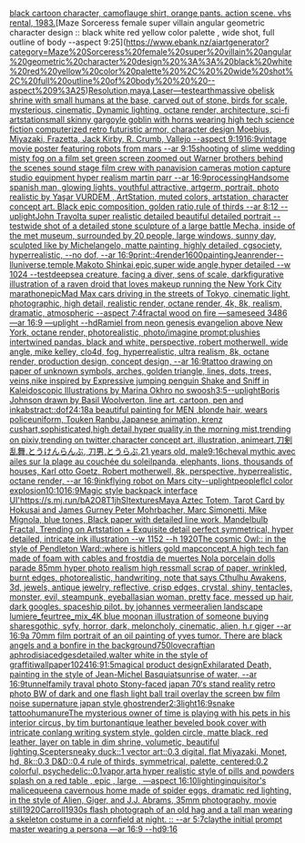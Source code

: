[black cartoon character, camoflauge shirt, orange pants. action scene. vhs rental, 1983.](https://www.ebank.nz/aiartgenerator?category=black%20cartoon%20character%2C%20camoflauge%20shirt%2C%20orange%20pants.%20action%20scene.%20vhs%20rental%2C%201983.)[Maze Sorceress female super villain angular geometric character design :: black white red yellow color palette ,  wide shot, full outline of body   --aspect 9:25](https://www.ebank.nz/aiartgenerator?category=Maze%20Sorceress%20female%20super%20villain%20angular%20geometric%20character%20design%20%3A%3A%20black%20white%20red%20yellow%20color%20palette%20%2C%20%20wide%20shot%2C%20full%20outline%20of%20body%20%20%20--aspect%209%3A25)[Resolution,maya,Laser](https://www.ebank.nz/aiartgenerator?category=Resolution%2Cmaya%2CLaser)[—test](https://www.ebank.nz/aiartgenerator?category=%E2%80%94test)[earth](https://www.ebank.nz/aiartgenerator?category=earth)[massive obelisk shrine with small humans at the base, carved out of stone, birds for scale, mysterious, cinematic, Dynamic lighting, octane render, architecture, sci-fi artstation](https://www.ebank.nz/aiartgenerator?category=massive%20obelisk%20shrine%20with%20small%20humans%20at%20the%20base%2C%20carved%20out%20of%20stone%2C%20birds%20for%20scale%2C%20mysterious%2C%20cinematic%2C%20Dynamic%20lighting%2C%20octane%20render%2C%20architecture%2C%20sci-fi%20artstation)[small skinny gargoyle goblin with horns wearing high tech science fiction computerized retro futuristic armor, character design Moebius, Miyazaki, Frazetta, Jack Kirby, R. Crumb, Vallejo --aspect 9:19](https://www.ebank.nz/aiartgenerator?category=small%20skinny%20gargoyle%20goblin%20with%20horns%20wearing%20high%20tech%20science%20fiction%20computerized%20retro%20futuristic%20armor%2C%20character%20design%20Moebius%2C%20Miyazaki%2C%20Frazetta%2C%20Jack%20Kirby%2C%20R.%20Crumb%2C%20Vallejo%20--aspect%209%3A19)[16:9](https://www.ebank.nz/aiartgenerator?category=16%3A9)[vintage movie poster featuring robots from mars --ar 9:15](https://www.ebank.nz/aiartgenerator?category=vintage%20movie%20poster%20featuring%20robots%20from%20mars%20--ar%209%3A15)[shooting of slime wedding misty fog on a film set green screen zoomed out Warner brothers behind the scenes sound stage film crew with panavision cameras motion capture studio equipment hyper realism martin parr --ar 16:9](https://www.ebank.nz/aiartgenerator?category=shooting%20of%20slime%20wedding%20misty%20fog%20on%20a%20film%20set%20green%20screen%20zoomed%20out%20Warner%20brothers%20behind%20the%20scenes%20sound%20stage%20film%20crew%20with%20panavision%20cameras%20motion%20capture%20studio%20equipment%20hyper%20realism%20martin%20parr%20--ar%2016%3A9)[processing](https://www.ebank.nz/aiartgenerator?category=processing)[Handsome spanish man, glowing lights. youthful attractive, artgerm, portrait, photo realistic by Yaşar VURDEM , ArtStation, muted colors, artstation, character concept art. Black epic composition, golden ratio,rule of thirds --ar 8:12 --uplight](https://www.ebank.nz/aiartgenerator?category=Handsome%20spanish%20man%2C%20glowing%20lights.%20youthful%20attractive%2C%20artgerm%2C%20portrait%2C%20photo%20realistic%20by%20Ya%C5%9Far%20VURDEM%20%2C%20ArtStation%2C%20muted%20colors%2C%20artstation%2C%20character%20concept%20art.%20Black%20epic%20composition%2C%20golden%20ratio%2Crule%20of%20thirds%20--ar%208%3A12%20--uplight)[John Travolta super realistic detailed beautiful detailed portrait --test](https://www.ebank.nz/aiartgenerator?category=John%20Travolta%20super%20realistic%20detailed%20beautiful%20detailed%20portrait%20--test)[wide shot of a detailed stone sculpture of a large battle Mecha, inside of the met museum, surrounded by 20 people, large windows, sunny day, sculpted like by Michelangelo, matte painting, highly detailed, cgsociety, hyperrealistic, --no dof, --ar 16:9](https://www.ebank.nz/aiartgenerator?category=wide%20shot%20of%20a%20detailed%20stone%20sculpture%20of%20a%20large%20battle%20Mecha%2C%20inside%20of%20the%20met%20museum%2C%20surrounded%20by%2020%20people%2C%20large%20windows%2C%20sunny%20day%2C%20sculpted%20like%20by%20Michelangelo%2C%20matte%20painting%2C%20highly%20detailed%2C%20cgsociety%2C%20hyperrealistic%2C%20--no%20dof%2C%20--ar%2016%3A9)[print::4](https://www.ebank.nz/aiartgenerator?category=print%3A%3A4)[render](https://www.ebank.nz/aiartgenerator?category=render)[1600](https://www.ebank.nz/aiartgenerator?category=1600)[painting](https://www.ebank.nz/aiartgenerator?category=painting)[Jean](https://www.ebank.nz/aiartgenerator?category=Jean)[render](https://www.ebank.nz/aiartgenerator?category=render)[--ll](https://www.ebank.nz/aiartgenerator?category=--ll)[universe,temple,Makoto Shinkai,epic,super wide angle,hyper detailed --w 1024 --test](https://www.ebank.nz/aiartgenerator?category=universe%2Ctemple%2CMakoto%20Shinkai%2Cepic%2Csuper%20wide%20angle%2Chyper%20detailed%20--w%201024%20--test)[deepsea creature, facing a diver, sens of scale, dark](https://www.ebank.nz/aiartgenerator?category=deepsea%20creature%2C%20facing%20a%20diver%2C%20sens%20of%20scale%2C%20dark)[figurative illustration of a raven droid that loves makeup running the New York City marathon](https://www.ebank.nz/aiartgenerator?category=figurative%20illustration%20of%20a%20raven%20droid%20that%20loves%20makeup%20running%20the%20New%20York%20City%20marathon)[epic](https://www.ebank.nz/aiartgenerator?category=epic)[Mad Max cars driving in the streets of Tokyo, cinematic light, photographic, high detail, realistic render, octane render, 4k, 8k, realism, dramatic, atmospheric --aspect 7:4](https://www.ebank.nz/aiartgenerator?category=Mad%20Max%20cars%20driving%20in%20the%20streets%20of%20Tokyo%2C%20cinematic%20light%2C%20photographic%2C%20high%20detail%2C%20realistic%20render%2C%20octane%20render%2C%204k%2C%208k%2C%20realism%2C%20dramatic%2C%20atmospheric%20--aspect%207%3A4)[fractal wood on fire —sameseed 3486 —ar 16:9 —uplight --hd](https://www.ebank.nz/aiartgenerator?category=fractal%20wood%20on%20fire%20%E2%80%94sameseed%203486%20%E2%80%94ar%2016%3A9%20%E2%80%94uplight%20--hd)[Ramiel from neon genesis evangelion above New York, octane render, photorealistic, photo](https://www.ebank.nz/aiartgenerator?category=Ramiel%20from%20neon%20genesis%20evangelion%20above%20New%20York%2C%20octane%20render%2C%20photorealistic%2C%20photo)[/imagine prompt:plushies intertwined pandas, black and white, perspective, robert motherwell, wide angle, mike kelley, clo4d, fog, hyperrealistic, ultra realism, 8k, octane render, production design, concept design, --ar 16:9](https://www.ebank.nz/aiartgenerator?category=/imagine%20prompt%3Aplushies%20intertwined%20pandas%2C%20black%20and%20white%2C%20perspective%2C%20robert%20motherwell%2C%20wide%20angle%2C%20mike%20kelley%2C%20clo4d%2C%20fog%2C%20hyperrealistic%2C%20ultra%20realism%2C%208k%2C%20octane%20render%2C%20production%20design%2C%20concept%20design%2C%20--ar%2016%3A9)[tattoo drawing on paper of unknown symbols, arches, golden triangle, lines, dots, trees, veins,](https://www.ebank.nz/aiartgenerator?category=tattoo%20drawing%20on%20paper%20of%20unknown%20symbols%2C%20arches%2C%20golden%20triangle%2C%20lines%2C%20dots%2C%20trees%2C%20veins%2C)[nike inspired by Expressive jumping penguin Shake and Sniff in Kaleidoscopic Illustrations by Marina Okhro no swoosh](https://www.ebank.nz/aiartgenerator?category=nike%20inspired%20by%20Expressive%20jumping%20penguin%20Shake%20and%20Sniff%20in%20Kaleidoscopic%20Illustrations%20by%20Marina%20Okhro%20no%20swoosh)[3:5](https://www.ebank.nz/aiartgenerator?category=3%3A5)[--uplight](https://www.ebank.nz/aiartgenerator?category=--uplight)[Boris Johnson drawn by Basil Woolverton, line art, cartoon, pen and ink](https://www.ebank.nz/aiartgenerator?category=Boris%20Johnson%20drawn%20by%20Basil%20Woolverton%2C%20line%20art%2C%20cartoon%2C%20pen%20and%20ink)[abstract::](https://www.ebank.nz/aiartgenerator?category=abstract%3A%3A)[dof](https://www.ebank.nz/aiartgenerator?category=dof)[24:18](https://www.ebank.nz/aiartgenerator?category=24%3A18)[a beautiful painting for MEN ,blonde hair, wears policeuniform, Touken Ranbu,Japanese animation, krenz cushart,sophisticated,high detail,hyper quality,in the morning mist,trending on pixiv,trending on twitter,character concept art, illustration, animeart,刀剣乱舞,とうけんらんぶ, 刀男,とうらぶ,21 years old, male](https://www.ebank.nz/aiartgenerator?category=a%20beautiful%20painting%20for%20MEN%20%2Cblonde%20hair%2C%20wears%20policeuniform%2C%20Touken%20Ranbu%2CJapanese%20animation%2C%20krenz%20cushart%2Csophisticated%2Chigh%20detail%2Chyper%20quality%2Cin%20the%20morning%20mist%2Ctrending%20on%20pixiv%2Ctrending%20on%20twitter%2Ccharacter%20concept%20art%2C%20illustration%2C%20animeart%2C%E5%88%80%E5%89%A3%E4%B9%B1%E8%88%9E%2C%E3%81%A8%E3%81%86%E3%81%91%E3%82%93%E3%82%89%E3%82%93%E3%81%B6%2C%20%E5%88%80%E7%94%B7%2C%E3%81%A8%E3%81%86%E3%82%89%E3%81%B6%2C21%20years%20old%2C%20male)[9:16](https://www.ebank.nz/aiartgenerator?category=9%3A16)[cheval mythic avec ailes sur la plage au couchée du soleil](https://www.ebank.nz/aiartgenerator?category=cheval%20mythic%20avec%20ailes%20sur%20la%20plage%20au%20couch%C3%A9e%20du%20soleil)[panda, elephants, lions, thousands of houses, Karl otto Goetz, Robert motherwell, 8k, perspective, hyperrealistic, octane render, --ar 16:9](https://www.ebank.nz/aiartgenerator?category=panda%2C%20elephants%2C%20lions%2C%20thousands%20of%20houses%2C%20Karl%20otto%20Goetz%2C%20Robert%20motherwell%2C%208k%2C%20perspective%2C%20hyperrealistic%2C%20octane%20render%2C%20--ar%2016%3A9)[ink](https://www.ebank.nz/aiartgenerator?category=ink)[flying robot on Mars city](https://www.ebank.nz/aiartgenerator?category=flying%20robot%20on%20Mars%20city)[--uplight](https://www.ebank.nz/aiartgenerator?category=--uplight)[people](https://www.ebank.nz/aiartgenerator?category=people)[flcl color explosion](https://www.ebank.nz/aiartgenerator?category=flcl%20color%20explosion)[10:10](https://www.ebank.nz/aiartgenerator?category=10%3A10)[16:9](https://www.ebank.nz/aiartgenerator?category=16%3A9)[Magic style backpack interface UI](https://www.ebank.nz/aiartgenerator?category=Magic%20style%20backpack%20interface%20UI)['<https://s.mj.run/bA2O8T1jhSI>](https://www.ebank.nz/aiartgenerator?category=%27%3Chttps%3A//s.mj.run/bA2O8T1jhSI%3E)[textures](https://www.ebank.nz/aiartgenerator?category=textures)[Maya Aztec Totem, Tarot Card by Hokusai and James Gurney Peter Mohrbacher, Marc Simonetti, Mike Mignola, blue tones, Black paper with detailed line work, Mandelbulb Fractal, Trending on Artstation + Exquisite detail perfect symmetrical, hyper detailed, intricate ink illustration  --w 1152  --h 1920](https://www.ebank.nz/aiartgenerator?category=Maya%20Aztec%20Totem%2C%20Tarot%20Card%20by%20Hokusai%20and%20James%20Gurney%20Peter%20Mohrbacher%2C%20Marc%20Simonetti%2C%20Mike%20Mignola%2C%20blue%20tones%2C%20Black%20paper%20with%20detailed%20line%20work%2C%20Mandelbulb%20Fractal%2C%20Trending%20on%20Artstation%20%2B%20Exquisite%20detail%20perfect%20symmetrical%2C%20hyper%20detailed%2C%20intricate%20ink%20illustration%20%20--w%201152%20%20--h%201920)[The cosmic Owl:: in the style of Pendleton Ward::](https://www.ebank.nz/aiartgenerator?category=The%20cosmic%20Owl%3A%3A%20in%20the%20style%20of%20Pendleton%20Ward%3A%3A)[where is hitlers gold map](https://www.ebank.nz/aiartgenerator?category=where%20is%20hitlers%20gold%20map)[concept,](https://www.ebank.nz/aiartgenerator?category=concept%2C)[A high tech fan made of foam with cables and frost](https://www.ebank.nz/aiartgenerator?category=A%20high%20tech%20fan%20made%20of%20foam%20with%20cables%20and%20frost)[dia de muertes Nola porcelain dolls parade 85mm hyper photo realism high res](https://www.ebank.nz/aiartgenerator?category=dia%20de%20muertes%20Nola%20porcelain%20dolls%20parade%2085mm%20hyper%20photo%20realism%20high%20res)[small scrap of paper, wrinkled, burnt edges, photorealistic, handwriting, note that says Cthulhu Awakens, 3d, jewels, antique jewelry, reflective, crisp edges, crystal, shiny, tentacles, monster, evil, steampunk, eyeball](https://www.ebank.nz/aiartgenerator?category=small%20scrap%20of%20paper%2C%20wrinkled%2C%20burnt%20edges%2C%20photorealistic%2C%20handwriting%2C%20note%20that%20says%20Cthulhu%20Awakens%2C%203d%2C%20jewels%2C%20antique%20jewelry%2C%20reflective%2C%20crisp%20edges%2C%20crystal%2C%20shiny%2C%20tentacles%2C%20monster%2C%20evil%2C%20steampunk%2C%20eyeball)[asian woman, pretty face, messed up hair, dark googles. spaceship pilot. by johannes vermeer](https://www.ebank.nz/aiartgenerator?category=asian%20woman%2C%20pretty%20face%2C%20messed%20up%20hair%2C%20dark%20googles.%20spaceship%20pilot.%20by%20johannes%20vermeer)[alien landscape lumiere_feurtree_mix_4K blue moon](https://www.ebank.nz/aiartgenerator?category=alien%20landscape%20lumiere_feurtree_mix_4K%20blue%20moon)[an illustration of someone buying shares](https://www.ebank.nz/aiartgenerator?category=an%20illustration%20of%20someone%20buying%20shares)[gothic, syfy, horror, dark, meloncholy, cinematic, alien, h.r giger --ar 16:9](https://www.ebank.nz/aiartgenerator?category=gothic%2C%20syfy%2C%20horror%2C%20dark%2C%20meloncholy%2C%20cinematic%2C%20alien%2C%20h.r%20giger%20--ar%2016%3A9)[a 70mm film portrait of an oil painting of yves tumor. There are black angels and a bonfire in the background](https://www.ebank.nz/aiartgenerator?category=a%2070mm%20film%20portrait%20of%20an%20oil%20painting%20of%20yves%20tumor.%20There%20are%20black%20angels%20and%20a%20bonfire%20in%20the%20background)[750](https://www.ebank.nz/aiartgenerator?category=750)[lovecraftian aphrodisiac](https://www.ebank.nz/aiartgenerator?category=lovecraftian%20aphrodisiac)[edges](https://www.ebank.nz/aiartgenerator?category=edges)[detailed,](https://www.ebank.nz/aiartgenerator?category=detailed%2C)[walter white in the style of graffiti](https://www.ebank.nz/aiartgenerator?category=walter%20white%20in%20the%20style%20of%20graffiti)[wallpaper](https://www.ebank.nz/aiartgenerator?category=wallpaper)[1024](https://www.ebank.nz/aiartgenerator?category=1024)[16:9](https://www.ebank.nz/aiartgenerator?category=16%3A9)[1:5](https://www.ebank.nz/aiartgenerator?category=1%3A5)[magical product design](https://www.ebank.nz/aiartgenerator?category=magical%20product%20design)[Exhilarated Death, painting in the style of Jean-Michel Basquiat](https://www.ebank.nz/aiartgenerator?category=Exhilarated%20Death%2C%20painting%20in%20the%20style%20of%20Jean-Michel%20Basquiat)[sunrise of water, --ar 16:9](https://www.ebank.nz/aiartgenerator?category=sunrise%20of%20water%2C%20--ar%2016%3A9)[tunnel](https://www.ebank.nz/aiartgenerator?category=tunnel)[family traval photo Stony-faced japan 70‘s stand reality retro photo BW of dark and one flash light ball trail overlay the screen bw film noise  supernature japan style ghost](https://www.ebank.nz/aiartgenerator?category=family%20traval%20photo%20Stony-faced%20japan%2070%E2%80%98s%20stand%20reality%20retro%20photo%20BW%20of%20dark%20and%20one%20flash%20light%20ball%20trail%20overlay%20the%20screen%20bw%20film%20noise%20%20supernature%20japan%20style%20ghost)[render](https://www.ebank.nz/aiartgenerator?category=render)[2:3](https://www.ebank.nz/aiartgenerator?category=2%3A3)[light](https://www.ebank.nz/aiartgenerator?category=light)[16:9](https://www.ebank.nz/aiartgenerator?category=16%3A9)[snake tattoo](https://www.ebank.nz/aiartgenerator?category=snake%20tattoo)[humanure](https://www.ebank.nz/aiartgenerator?category=humanure)[The mysterious owner of time is playing with his pets in his interior circus, by tim burton](https://www.ebank.nz/aiartgenerator?category=The%20mysterious%20owner%20of%20time%20is%20playing%20with%20his%20pets%20in%20his%20interior%20circus%2C%20by%20tim%20burton)[antique leather beveled book cover with intricate conlang writing system style, golden circle, matte black, red leather, layer on table in dim shrine, volumetic, beautiful lighting,](https://www.ebank.nz/aiartgenerator?category=antique%20leather%20beveled%20book%20cover%20with%20intricate%20conlang%20writing%20system%20style%2C%20golden%20circle%2C%20matte%20black%2C%20red%20leather%2C%20layer%20on%20table%20in%20dim%20shrine%2C%20volumetic%2C%20beautiful%20lighting%2C)[Scepter](https://www.ebank.nz/aiartgenerator?category=Scepter)[sneaky duck::1 vector art::0.3 digital, flat Miyazaki, Monet, hd, 8k::0.3 D&D::0.4 rule of thirds, symmetrical, palette, centered:0.2 colorful, psychedelic::0.1](https://www.ebank.nz/aiartgenerator?category=sneaky%20duck%3A%3A1%20vector%20art%3A%3A0.3%20digital%2C%20flat%20Miyazaki%2C%20Monet%2C%20hd%2C%208k%3A%3A0.3%20D%26D%3A%3A0.4%20rule%20of%20thirds%2C%20symmetrical%2C%20palette%2C%20centered%3A0.2%20colorful%2C%20psychedelic%3A%3A0.1)[vapor,](https://www.ebank.nz/aiartgenerator?category=vapor%2C)[art](https://www.ebank.nz/aiartgenerator?category=art)[a hyper realistic style of pills and powders splash on a red table , epic , large , —aspect 16:10](https://www.ebank.nz/aiartgenerator?category=a%20hyper%20realistic%20style%20of%20pills%20and%20powders%20splash%20on%20a%20red%20table%20%2C%20epic%20%2C%20large%20%2C%20%E2%80%94aspect%2016%3A10)[lighting](https://www.ebank.nz/aiartgenerator?category=lighting)[inquisitor's malice](https://www.ebank.nz/aiartgenerator?category=inquisitor%27s%20malice)[queen](https://www.ebank.nz/aiartgenerator?category=queen)[a cavernous home made of spider eggs, dramatic red lighting, in the style of Alien, Giger, and J.J. Abrams, 35mm photography, movie still](https://www.ebank.nz/aiartgenerator?category=a%20cavernous%20home%20made%20of%20spider%20eggs%2C%20dramatic%20red%20lighting%2C%20in%20the%20style%20of%20Alien%2C%20Giger%2C%20and%20J.J.%20Abrams%2C%2035mm%20photography%2C%20movie%20still)[1920](https://www.ebank.nz/aiartgenerator?category=1920)[Carroll](https://www.ebank.nz/aiartgenerator?category=Carroll)[1930s flash photograph of an old hag and a tall man wearing a skeleton costume in a cornfield at night. :: --ar 5:7](https://www.ebank.nz/aiartgenerator?category=1930s%20flash%20photograph%20of%20an%20old%20hag%20and%20a%20tall%20man%20wearing%20a%20skeleton%20costume%20in%20a%20cornfield%20at%20night.%20%3A%3A%20--ar%205%3A7)[clay](https://www.ebank.nz/aiartgenerator?category=clay)[the initial prompt master wearing a persona —ar 16:9 --hd](https://www.ebank.nz/aiartgenerator?category=the%20initial%20prompt%20master%20wearing%20a%20persona%20%E2%80%94ar%2016%3A9%20--hd)[9:16](https://www.ebank.nz/aiartgenerator?category=9%3A16)